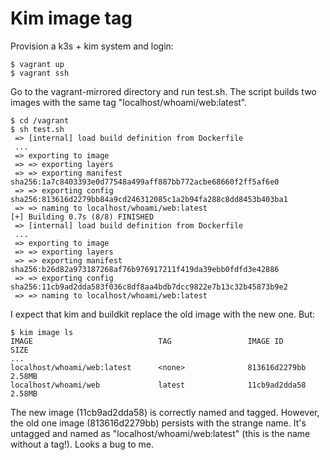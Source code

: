 # Kim image tag

Provision a k3s + kim system and login:

```console
$ vagrant up
$ vagrant ssh
```

Go to the vagrant-mirrored directory and run test.sh. The script builds two
images with the same tag "localhost/whoami/web:latest".

```console
$ cd /vagrant
$ sh test.sh
 => [internal] load build definition from Dockerfile
 ...
 => exporting to image
 => => exporting layers
 => => exporting manifest sha256:1a7c8403393e0d77548a499aff887bb772acbe68660f2ff5af6e0
 => => exporting config sha256:813616d2279bb84a9cd246312085c1a2b94fa288c8dd8453b403ba1
 => => naming to localhost/whoami/web:latest
[+] Building 0.7s (8/8) FINISHED
 => [internal] load build definition from Dockerfile
 ...
 => exporting to image
 => => exporting layers
 => => exporting manifest sha256:b26d82a973187268af76b976917211f419da39ebb0fdfd3e42886
 => => exporting config sha256:11cb9ad2dda583f036c8df8aa4bdb7dcc9822e7b13c32b45873b9e2
 => => naming to localhost/whoami/web:latest
```

I expect that kim and buildkit replace the old image with the new one. But:

```console
$ kim image ls
IMAGE                            TAG                 IMAGE ID            SIZE
...
localhost/whoami/web:latest      <none>              813616d2279bb       2.58MB
localhost/whoami/web             latest              11cb9ad2dda58       2.58MB
```

The new image (11cb9ad2dda58) is correctly named and tagged. However, the old
one image (813616d2279bb) persists with the strange name. It's untagged and
named as "localhost/whoami/web:latest" (this is the name without a tag!). Looks
a bug to me.
